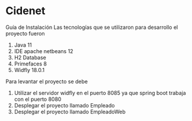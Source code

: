 # Cidenet


Guía de Instalación
Las tecnologías que se utilizaron para desarrollo el proyecto fueron 

1. Java 11
2. IDE apache netbeans 12
3. H2 Database 
4. Primefaces 8
5. Widfly 18.0.1

Para levantar el proyecto se debe 

1. Utilizar el servidor widfly en el puerto 8085 ya que spring boot trabaja con el puerto 8080
2. Desplegar el proyecto llamado Empleado
3. Desplegar el proyecto llamado EmpleadoWeb
